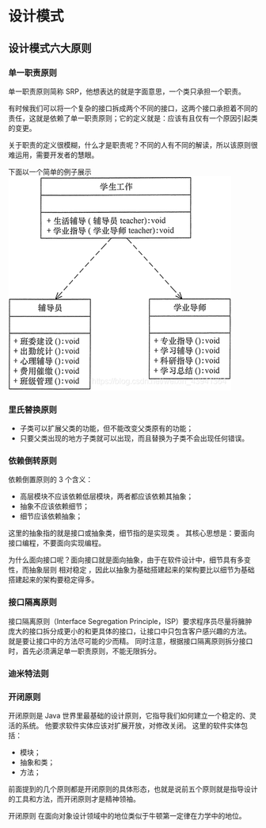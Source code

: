 # 设计模式
## 设计模式六大原则
### 单一职责原则
单一职责原则简称 SRP，他想表达的就是字面意思，一个类只承担一个职责。

有时候我们可以将一个复杂的接口拆成两个不同的接口，这两个接口承担着不同的责任，这就是依赖了单一职责原则；它的定义就是：应该有且仅有一个原因引起类的变更。

关于职责的定义很模糊，什么才是职责呢？不同的人有不同的解读，所以该原则很难运用，需要开发者的慧眼。

下面以一个简单的例子展示
![DP1](../Images/DesignPattern_1.png)

### 里氏替换原则
- 子类可以扩展父类的功能，但不能改变父类原有的功能；
- 只要父类出现的地方子类就可以出现，而且替换为子类不会出现任何错误。

### 依赖倒转原则
依赖倒置原则的 3 个含义：
- 高层模块不应该依赖低层模块，两者都应该依赖其抽象；
- 抽象不应该依赖细节；
- 细节应该依赖抽象；

这里的抽象指的就是接口或抽象类，细节指的是实现类 。
其核心思想是：要面向接口编程，不要面向实现编程。

为什么面向接口呢？面向接口就是面向抽象，由于在软件设计中，细节具有多变性，而抽象层则 相对稳定 ，因此以抽象为基础搭建起来的架构要比以细节为基础搭建起来的架构要稳定得多。

### 接口隔离原则
接口隔离原则（Interface Segregation Principle，ISP）要求程序员尽量将臃肿庞大的接口拆分成更小的和更具体的接口，让接口中只包含客户感兴趣的方法。
就是要让接口中的方法尽可能的少而精。
同时注意，根据接口隔离原则拆分接口时，首先必须满足单一职责原则，不能无限拆分。

### 迪米特法则

### 开闭原则
开闭原则是 Java 世界里最基础的设计原则，它指导我们如何建立一个稳定的、灵活的系统。
他要求软件实体应该对扩展开放，对修改关闭。
这里的软件实体包括：
- 模块；
- 抽象和类；
- 方法；

前面提到的几个原则都是开闭原则的具体形态，也就是说前五个原则就是指导设计的工具和方法，而开闭原则才是精神领袖。

开闭原则 在面向对象设计领域中的地位类似于牛顿第一定律在力学中的地位。